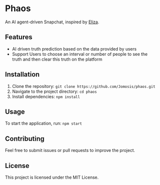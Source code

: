 # Phaos
An AI agent-driven Snapchat, inspired by [Eliza](https://github.com/ai16z/eliza).

## Features
- AI driven truth prediction based on the data provided by users
- Support Users to choose an interval or number of people to see the truth and then clear this truth on the platform

## Installation
1. Clone the repository: `git clone https://github.com/Jomosis/phaos.git`
2. Navigate to the project directory: `cd phaos`
3. Install dependencies: `npm install`

## Usage
To start the application, run: `npm start`

## Contributing
Feel free to submit issues or pull requests to improve the project.

## License
This project is licensed under the MIT License.


